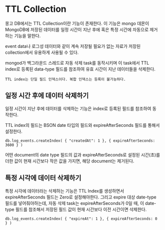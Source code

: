 TTL Collection
=================================

몽고 DB에서는 TTL Collection이란 기능이 존재한다.
이 기능은 mongo 데몬이 MongoDB에 저장된 데이터를 일정 시간이 지난 후에 혹은 특정 시간에 자동으로 제거하는 기능을 말한다.

event data나 로그성 데이터와 같이 계속 저장될 필요가 없는 자료가 저장된 collection에서 유용하게 사용될 수 있다. 

mongod가 백그라운드 스레드로 자동 삭제 task를 동작시키며 이 task에서 TTL index로 등록된 data-type 필드를 참조하여 유효 시간이 지난 데이터들을 삭제한다.

```note
TTL index는 단일 필드 인덱스이다. 복합 인덱스는 등록이 불가능하다. 
```

## 일정 시간 후에 데이터 삭제하기

일정 시간이 지난 후에 데이터를 삭제하는 기능은 index로 등록된 필드를 참조하여 동작한다. 

TTL index의 필드는 BSON date 타입의 필드와 expireAfterSeconds 필드를 통해서 설정한다. 

```
db.log_events.createIndex( { "createdAt": 1 }, { expireAfterSeconds: 3600 } )
```

어떤 document의 date type 필드의 값과 expireAfterSeconds로 설정된 시간(초)를 더한 값이 현재 시간보다 작은 값을 가지면, 해당 document는 제거된다. 

## 특정 시각에 데이터 삭제하기

특정 시각에 데이터라는 삭제하는 기능은 TTL Index를 생성하면서 expireAfterSeconds 필드는 Zero로 설정해야한다. 
그리고 expire 대상 date-type 필드를 넣어줘야하는데, 자동 삭제 task는 expireAfterSeconds가 0일 때, 이 date-type 필드를 참조해서 저장된 필드 값이 현재 시간보다 이전 시간이면 삭제한다.

```
db.log_events.createIndex( { "expireAt": 1 }, { expireAfterSeconds: 0 } )
```

